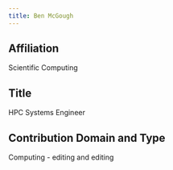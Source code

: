 ```yaml
---
title: Ben McGough
---
```

## Affiliation
Scientific Computing


## Title
HPC Systems Engineer


## Contribution Domain and Type
Computing - editing and editing
